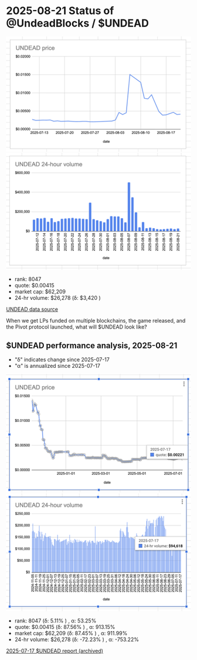 # 2025-08-21 Status of @UndeadBlocks / $UNDEAD 

![$UNDEAD rank](imgs/01a-rank.png) 
![$UNDEAD quote](imgs/01b-quote.png) 
![$UNDEAD market captalization](imgs/01c-cap.png) 
![$UNDEAD 24-hour volume](imgs/01d-vol.png) 

* rank: 8047 
* quote: $0.00415 
* market cap: $62,209 
* 24-hr volume: $26,278 (δ: $3,420 ) 


[UNDEAD data source](https://www.coingecko.com/en/coins/undead-blocks) 



When we get LPs funded on multiple blockchains, the game released, and the Pivot protocol launched, what will $UNDEAD look like? 

## $UNDEAD performance analysis, 2025-08-21 

* "δ" indicates change since 2025-07-17 
* "α" is annualized since 2025-07-17 

![$UNDEAD rank](/blog/snapshot/imgs/01a-rank.png) 
![$UNDEAD quote](/blog/snapshot/imgs/01b-quote.png) 
![$UNDEAD market captalization](/blog/snapshot/imgs/01c-cap.png) 
![$UNDEAD 24-hour volume](/blog/snapshot/imgs/01d-vol.png) 

* rank: 8047 (δ: 5.11% ) , α: 53.25% 
* quote: $0.00415 (δ: 87.56% ) , α: 913.15% 
* market cap: $62,209 (δ: 87.45% ) , α: 911.99% 
* 24-hr volume: $26,278 (δ: -72.23% ) , α: -753.22% 

[2025-07-17 $UNDEAD report (archived)](https://github.com/pivoteur/biz/tree/main/blog/snapshot) 
